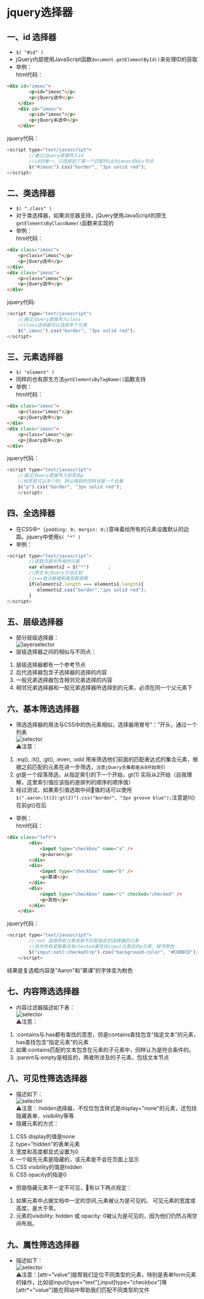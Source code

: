 # jquery选择器

## 一、id 选择器
* `$( "#id" )`
* jQuery内部使用JavaScript函数`document.getElementById()`来处理ID的获取
* 举例：  
html代码：
```html
<div id="imooc">
        <p>id="imooc"</p>
        <p>jQuery选中</p>
    </div>
    <div id="imooc">
        <p>id="imooc"</p>
        <p>jQuery未选中</p>
    </div>
```
jquery代码：
```javascript
<script type="text/javascript">
    	//通过jQuery直接传入id
    	//id的唯一，只选择到了第一个匹配的id为imooc的div节点
        $("#imooc").css("border", "3px solid red");
</script>
```

  

## 二、类选择器
* `$( ".class" )`
* 对于类选择器，如果浏览器支持，jQuery使用JavaScript的原生`getElementsByClassName()`函数来实现的
* 举例：  
html代码：
```html
<div class="imooc">
    <p>class="imooc"</p>
    <p>jQuery选中</p>
</div>
<div class="imooc">
    <p>class="imooc"</p>
    <p>jQuery选中</p>
</div>
```
jquery代码:
```javascript
<script type="text/javascript">
    //通过jQuery直接传入class
    //class选择器可以选择多个元素
    $(".imooc").css("border", "3px solid red");
</script>
```


## 三、元素选择器
* `$( "element" )`
* 同样的也有原生方法`getElementsByTagName()`函数支持
* 举例：  
html代码：
```html
<div class="imooc">
    <p>class="imooc"</p>
    <p>jQuery选中</p>
</div>
<div class="imooc">
    <p>class="imooc"</p>
    <p>jQuery选中</p>
</div>
```
jquery代码：
```javascript
<script type="text/javascript">
    //通过jQuery直接传入标签名p
    //标签是可以多个的，所以得到的同样也是一个合集
    $("p").css("border", "3px solid red");
    </script>
```

## 四、全选择器
* 在CSS中`* {padding: 0; margin: 0;}`意味着给所有的元素设置默认的边距。jquery中使用`$( "*" )`
* 举例：
```javascript
<script type="text/javascript">
        //获取页面中所有的元素
        var elements2 = $("*")       ;
        //原生与jQuery方法比较
        //===表示数据和类型都相等
        if(elements2.length === elements1.length){
           elements2.css("border","1px solid red");
        }
</script>
```

## 五、层级选择器
* 部分层级选择器：  
![layerselector](http://img.mukewang.com/5590e98b0001f60d06130229.jpg)
* 层级选择器之间的相似与不同点：
1. 层级选择器都有一个参考节点
2. 后代选择器包含子选择器的选择的内容
3. 一般兄弟选择器包含相邻兄弟选择的内容
4. 相邻兄弟选择器和一般兄弟选择器所选择到的元素，必须在同一个父元素下


## 六、基本筛选选择器
* 筛选选择器的用法与CSS中的伪元素相似，选择器用冒号“：”开头，通过一个列表  
![selector](http://img.mukewang.com/57cd1df2000146de06020498.jpg)  
⚠️注意：
1. :eq(), :lt(), :gt(), :even, :odd 用来筛选他们前面的匹配表达式的集合元素，根据之前匹配的元素在进一步筛选，`注意jQuery合集都是从0开始索引`
2. gt是一个段落筛选，从指定索引的下一个开始，gt(1) 实际从2开始（自我理解，这里索引值应该指的是排列的顺序的顺序值）
3. 经过测试，如果索引值选取中间值的话可以使用`$(".aaron:lt(3):gt(2)").css("border", "3px groove blue");`注意是lt()在前gt()在后
* 举例：  
html代码：
```html
<div class="left">
        <div>
            <input type="checkbox" name="a" />
            <p>Aaron</p>
        </div>
        <div>
            <input type="checkbox" name="b" />
            <p>慕课</p>
        </div>
        <div>
            <input type="checkbox" name="c" checked="checked" />
            <p>其他</p>
        </div>
    </div>
```
jquery代码：
```javascript
<script type="text/javascript">
        //:not 选择所有元素去除不匹配给定的选择器的元素
        //选中所有紧接着没有checked属性的input元素后的p元素，赋予颜色
        $("input:not(:checked)+p").css("background-color", "#CD00CD");
    </script>
```
结果是复选框内容是“Aaron”和“慕课”的字体变为粉色


## 七、内容筛选选择器
* 内容过滤器描述如下表：  
![selector](http://img.mukewang.com/57cd20bf0001a97f05290214.jpg)  
⚠️注意：
1. :contains与:has都有查找的意思，但是contains查找包含“指定文本”的元素，has查找包含“指定元素”的元素
2. 如果:contains匹配的文本包含在元素的子元素中，同样认为是符合条件的。
3. :parent与:empty是相反的，两者所涉及的子元素，包括文本节点


## 八、可见性筛选选择器
* 描述如下：  
![selector](http://img.mukewang.com/5590f6de0001e2b204460106.jpg)  
⚠️注意：:hidden选择器，不仅仅包含样式是display="none"的元素，还包括隐藏表单、visibility等等
* 隐藏元素的方式：
1. CSS display的值是none
2. type="hidden"的表单元素
3. 宽度和高度都显式设置为0
4. 一个祖先元素是隐藏的，该元素是不会在页面上显示
5. CSS visibility的值是hidden
6. CSS opacity的指是0
* 但是隐藏元素不一定不可见，有以下两点规定：
1. 如果元素中占据文档中一定的空间,元素被认为是可见的。
可见元素的宽度或高度，是大于零。
2. 元素的visibility: hidden 或 opacity: 0被认为是可见的，因为他们仍然占用空间布局。


## 九、属性筛选选择器
* 描述如下：  
![selector](http://img.mukewang.com/57d654200001c46507360560.jpg)  
⚠️注意：[attr="value"]能帮我们定位不同类型的元素，特别是表单form元素的操作，比如说input[type="text"],input[type="checkbox"]等  
[attr*="value"]能在网站中帮助我们匹配不同类型的文件



